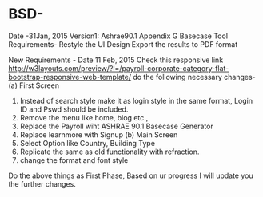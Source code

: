 # BSD-
Date -31Jan, 2015
Version1:
Ashrae90.1 Appendix G Basecase Tool 
Requirements- 
Restyle the UI Design 
Export the results to PDF format 

New Requirements - Date 11 Feb, 2015 
Check this responsive link http://w3layouts.com/preview/?l=/payroll-corporate-category-flat-bootstrap-responsive-web-template/
do the following necessary changes-
(a) First Screen 
1. Instead of search style make it as login style in the same format, Login ID and Pswd should be included.
2. Remove the menu like home, blog etc., 
3. Replace the Payroll wiht ASHRAE 90.1 Basecase Generator 
4. Replace learnmore with Signup 
(b) Main Screen 
1. Select Option like Country, Building Type 
2. Replicate the same as old functionality with refraction. 
3. change the format and font style 

Do the above things as First Phase, Based on ur progress I will update you the further changes. 
